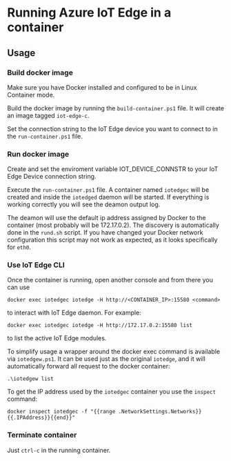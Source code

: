 # Running Azure IoT Edge in a container

## Usage

### Build docker image

Make sure you have Docker installed and configured to be in Linux Container mode.

Build the docker image by running the `build-container.ps1` file. It will create an image tagged `iot-edge-c`.

Set the connection string to the IoT Edge device you want to connect to in the `run-container.ps1` file.

### Run docker image

Create and set the enviroment variable IOT_DEVICE_CONNSTR to your IoT Edge Device connection string.

Execute the `run-container.ps1` file. A container named `iotedgec` will be created and inside the `iotedged` daemon will be started. If everything is working correctly you will see the deamon output log.

The deamon will use the default ip address assigned by Docker to the container (most probably will be 172.17.0.2). The discovery is automatically done in the `rund.sh` script. If you have changed your Docker network configuration this script may not work as expected, as it looks specifically for `eth0`.

### Use IoT Edge CLI

Once the container is running, open another console and from there you can use 

    docker exec iotedgec iotedge -H http://<CONTAINER_IP>:15580 <command>

to interact with IoT Edge daemon. For example:

    docker exec iotedgec iotedge -H http://172.17.0.2:15580 list

to list the active IoT Edge modules.

To simplify usage a wrapper around the docker exec command is available via `iotedgew.ps1`. It can be used just as the original `iotedge`, and it will automatically forward all request to the docker container:

    .\iotedgew list

To get the IP address used by the `iotedgec` container you use the `inspect` command:

    docker inspect iotedgec -f "{{range .NetworkSettings.Networks}}{{.IPAddress}}{{end}}"

### Terminate container

Just `ctrl-c` in the running container.

